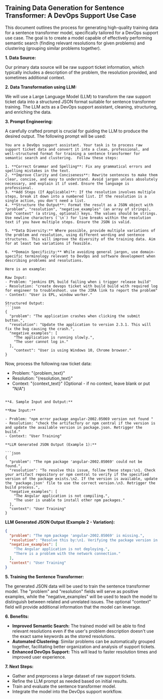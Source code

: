## Training Data Generation for Sentence Transformer: A DevOps Support Use Case

This document outlines the process for generating high-quality training data for a sentence transformer model, specifically tailored for a DevOps support use case.  The goal is to create a model capable of effectively performing semantic search (finding relevant resolutions for given problems) and clustering (grouping similar problems together).

**1. Data Source:**

Our primary data source will be raw support ticket information, which typically includes a description of the problem, the resolution provided, and sometimes additional context.

**2. Data Transformation using LLM:**

We will use a Large Language Model (LLM) to transform the raw support ticket data into a structured JSON format suitable for sentence transformer training. The LLM acts as a DevOps support assistant, cleaning, structuring, and enriching the data.

**3. Prompt Engineering:**

A carefully crafted prompt is crucial for guiding the LLM to produce the desired output.  The following prompt will be used:

```
You are a DevOps support assistant. Your task is to process raw support ticket data and convert it into a clean, professional, and well-structured format for training a sentence transformer for semantic search and clustering.  Follow these steps:

1. **Correct Grammar and Spelling**: Fix any grammatical errors and spelling mistakes in the text.
2. **Improve Clarity and Conciseness**: Rewrite sentences to make them clear, concise, and easy to understand. Avoid jargon unless absolutely necessary, and explain it if used. Ensure the language is professional.
3. **Add Steps (If Applicable)**: If the resolution involves multiple steps, break it down into a numbered list. If the resolution is a single action, you don't need a list.
4. **Structure the Output**: Format the result as a JSON object with "problem", "resolution", "negative_examples" (an array of strings), and "context" (a string, optional) keys. The values should be strings. Use newline characters (`\n`) for line breaks within the resolution text if you have multiple steps. Ensure the JSON is valid.

5. **Data Diversity:** Where possible, provide multiple variations of the problem and resolution, using different wording and sentence structures. This will improve the diversity of the training data. Aim for at least two variations if feasible.

6. **Domain Specificity:** While avoiding general jargon, use domain-specific terminology relevant to DevOps and software development when describing problems and resolutions.

Here is an example:

Raw Input:
- Problem: "jenkins EPL build failing when i trigger release build"
- Resolution: "create devops ticket with build build with required log for engineer to troubleshoot. use the JIRA link to report the problem"
- Context: "User is EPL, window worker."

Structured Output:
```json
{
  "problem": "The application crashes when clicking the submit button.",
  "resolution": "Update the application to version 2.3.1. This will fix the bug causing the crash.",
  "negative_examples": [
    "The application is running slowly.",
    "The user cannot log in."
  ],
    "context": "User is using Windows 10, Chrome browser."
}
```

Now, process the following raw ticket data:

- Problem: "{problem_text}"
- Resolution: "{resolution_text}"
- Context: "{context_text}" (Optional - if no context, leave blank or put "N/A")

```

**4. Sample Input and Output:**

**Raw Input:**

- Problem: "npm error package angular-2002.05069 version not found "
- Resolution: "check the artifacfory or npm central if the version is and update the available version in package.json. Retrigger the build."
- Context: "User Training"

**LLM Generated JSON Output (Example 1):**

```json
{
  "problem": "The npm package 'angular-2002.05069' could not be found.",
  "resolution": "To resolve this issue, follow these steps:\n1. Check your artifact repository or npm central to verify if the specified version of the package exists.\n2. If the version is available, update the 'package.json' file to use the correct version.\n3. Retrigger the build process.",
  "negative_examples": [
    "The Angular application is not compiling.",
    "The user is unable to install other npm packages."
  ],
  "context": "User Training"
}
```

**LLM Generated JSON Output (Example 2 - Variation):**

```json
{
  "problem": "The npm package 'angular-2002.05069' is missing.",
  "resolution": "Resolve this by:\n1. Verifying the package version in your artifact repository or npm central.\n2. Updating the 'package.json' file with the correct, available version.\n3. Rerunning the build.",
  "negative_examples": [
    "The Angular application is not deploying.",
    "There is a problem with the network connection."
  ],
  "context": "User Training"
}
```

**5. Training the Sentence Transformer:**

The generated JSON data will be used to train the sentence transformer model.  The "problem" and "resolution" fields will serve as positive examples, while the "negative_examples" will be used to teach the model to distinguish between related and unrelated issues.  The optional "context" field will provide additional information that the model can leverage.

**6. Benefits:**

* **Improved Semantic Search:** The trained model will be able to find relevant resolutions even if the user's problem description doesn't use the exact same keywords as the stored resolutions.
* **Automated Clustering:** Similar problems can be automatically grouped together, facilitating better organization and analysis of support tickets.
* **Enhanced DevOps Support:**  This will lead to faster resolution times and improved user experience.

**7. Next Steps:**

* Gather and preprocess a large dataset of raw support tickets.
* Refine the LLM prompt as needed based on initial results.
* Train and evaluate the sentence transformer model.
* Integrate the model into the DevOps support workflow.

